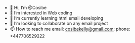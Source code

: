 - 👋 Hi, I’m @Cosibe
- 👀 I’m interested in Web coding
- 🌱 I’m currently learning html email developing
- 💞️ I’m looking to collaborate on any email project
- 📫 How to reach me email: cosibekelly@gmail.com; phone: +447706529322

<!---
Cosibe/Cosibe is a ✨ special ✨ repository because its `README.md` (this file) appears on your GitHub profile.
You can click the Preview link to take a look at your changes.
--->
